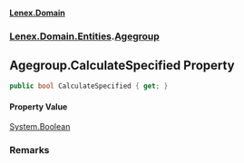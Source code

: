 #### [Lenex.Domain](index.md 'index')
### [Lenex.Domain.Entities](Lenex.Domain.Entities.md 'Lenex.Domain.Entities').[Agegroup](Lenex.Domain.Entities.Agegroup.md 'Lenex.Domain.Entities.Agegroup')

## Agegroup.CalculateSpecified Property

```csharp
public bool CalculateSpecified { get; }
```

#### Property Value
[System.Boolean](https://docs.microsoft.com/en-us/dotnet/api/System.Boolean 'System.Boolean')

### Remarks